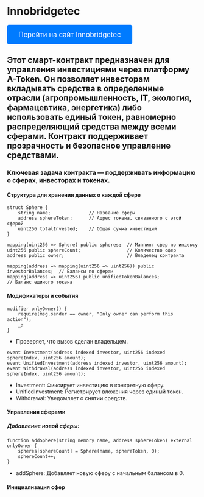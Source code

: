 # Innobridgetec
<a href="https://innobridgetecfond.tilda.ws/" style="display: inline-block; padding: 15px 30px; font-size: 18px; color: white; background-color: #007BFF; border: none; border-radius: 5px; text-decoration: none; transition: background-color 0.3s ease;">
        Перейти на сайт Innobridgetec
</a>

## Этот смарт-контракт предназначен для управления инвестициями через платформу A-Token. Он позволяет инвесторам вкладывать средства в определенные отрасли (агропромышленность, IT, экология, фармацевтика, энергетика) либо использовать единый токен, равномерно распределяющий средства между всеми сферами. Контракт поддерживает прозрачность и безопасное управление средствами.
### Ключевая задача контракта — поддерживать информацию о сферах, инвесторах и токенах.

#### Cтруктура для хранения данных о каждой сфере
```solidity
struct Sphere {
    string name;              // Название сферы
    address sphereToken;      // Адрес токена, связанного с этой сферой
    uint256 totalInvested;    // Общая сумма инвестиций
}

mapping(uint256 => Sphere) public spheres;  // Маппинг сфер по индексу
uint256 public sphereCount;                 // Количество сфер
address public owner;                       // Владелец контракта

mapping(address => mapping(uint256 => uint256)) public investorBalances;  // Балансы по сферам
mapping(address => uint256) public unifiedTokenBalances;                  // Баланс единого токена
```

#### Модификаторы и события

```solidity
modifier onlyOwner() {
    require(msg.sender == owner, "Only owner can perform this action");
    _;
}
```
* Проверяет, что вызов сделан владельцем.

```solidity
event Investment(address indexed investor, uint256 indexed sphereIndex, uint256 amount);
event UnifiedInvestment(address indexed investor, uint256 amount);
event Withdrawal(address indexed investor, uint256 indexed sphereIndex, uint256 amount);
```
* Investment: Фиксирует инвестицию в конкретную сферу.
* UnifiedInvestment: Регистрирует вложения через единый токен.
* Withdrawal: Уведомляет о снятии средств.

#### Управления сферами
##### Добавление новой сферы:
```solidity
function addSphere(string memory name, address sphereToken) external onlyOwner {
    spheres[sphereCount] = Sphere(name, sphereToken, 0);
    sphereCount++;
}
```
* addSphere: Добавляет новую сферу с начальным балансом в 0.

#### Инициализация сфер
